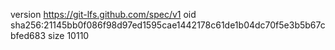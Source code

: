version https://git-lfs.github.com/spec/v1
oid sha256:21145bb0f086f98d97ed1595cae1442178c61de1b04dc70f5e3b5b67cbfed683
size 10110
